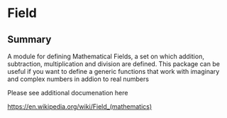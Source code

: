 # Field

## Summary

A module for defining Mathematical Fields, a set on which addition, subtraction, multiplication and division are defined.
This package can be useful if you want to define a generic functions that work with imaginary and complex numbers in addion to real numbers

Please see additional documenation here

https://en.wikipedia.org/wiki/Field_(mathematics)